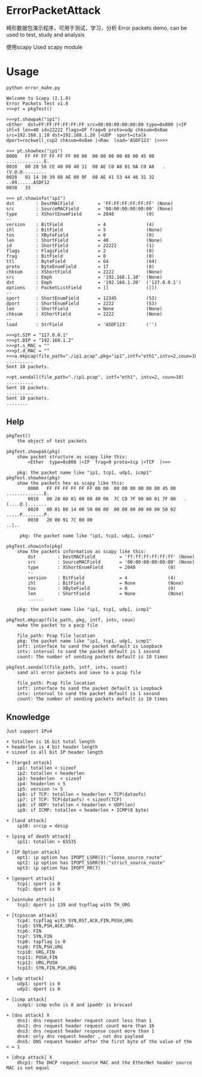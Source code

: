 ErrorPacketAttack
=================

畸形数据包演示程序，可用于测试，学习，分析
Error packets demo, can be used to test, study and analysis

使用scapy
Used scapy module

Usage
=================
    python error_make.py

    Welcome to Scapy (2.1.0)
    Error Packets Test v1.0
    >>>pt = pkgTest()

    >>>pt.showpak("ip1")
    <Ether  dst=FF:FF:FF:FF:FF:FF src=00:00:00:00:00:00 type=0x800 |<IP  ihl=5 len=40 id=22222 flags=DF frag=0 proto=udp chksum=0x8ae src=192.168.1.10 dst=192.168.1.20 |<UDP  sport=italk dport=rockwell_csp2 chksum=0x8ae |<Raw  load='ASDF123' |>>>>

    >>> pt.showhex("ip1")
    0000   FF FF FF FF FF FF 00 00  00 00 00 00 08 00 45 00   ..............E.
    0010   00 28 56 CE 40 00 40 11  08 AE C0 A8 01 0A C0 A8   .(V.@.@.........
    0020   01 14 30 39 08 AE 00 0F  08 AE 41 53 44 46 31 32   ..09......ASDF12
    0030   33

    >>> pt.showinfo("ip1")
    dst        : DestMACField         = 'FF:FF:FF:FF:FF:FF' (None)
    src        : SourceMACField       = '00:00:00:00:00:00' (None)
    type       : XShortEnumField      = 2048            (0)
    --
    version    : BitField             = 4               (4)
    ihl        : BitField             = 5               (None)
    tos        : XByteField           = 0               (0)
    len        : ShortField           = 40              (None)
    id         : ShortField           = 22222           (1)
    flags      : FlagsField           = 2               (0)
    frag       : BitField             = 0               (0)
    ttl        : ByteField            = 64              (64)
    proto      : ByteEnumField        = 17              (0)
    chksum     : XShortField          = 2222            (None)
    src        : Emph                 = '192.168.1.10'  (None)
    dst        : Emph                 = '192.168.1.20'  ('127.0.0.1')
    options    : PacketListField      = []              ([])
    --
    sport      : ShortEnumField       = 12345           (53)
    dport      : ShortEnumField       = 2222            (53)
    len        : ShortField           = None            (None)
    chksum     : XShortField          = 2222            (None)
    --
    load       : StrField             = 'ASDF123'       ('')

    >>>pt.SIP = "127.0.0.1"
    >>>pt.DIP = "192.168.1.2"
    >>>pt.s_MAC = ""
    >>>pt.d_MAC = ""
    >>>a.mkpcap(file_path="./ip1.pcap",pkg="ip1",intf="eth1",intv=2,coun=10)
    ..........
    Sent 10 packets.

    >>pt.sendall(file_path="./ip1.pcap", intf="eth1", intv=2, coun=10)
    ..........
    Sent 10 packets.
    ..........
    Sent 10 packets.
    ........

Help
-----------------
    pkgTest()
        the object of test packets

    pkgTest.showpak(pkg)
        show packet structure as scapy like this:
            <Ether  type=0x800 |<IP  frag=0 proto=tcp |<TCP  |>>>

        pkg: the packet name like "ip1, tcp1, udp1, icmp1"
    pkgTest.showhex(pkg)
        show the packets hex as scapy like this:
            0000   FF FF FF FF FF FF 00 00  00 00 00 00 08 00 45 00   ..............E.
            0010   00 28 00 01 00 00 40 06  7C CD 7F 00 00 01 7F 00   .(....@.|.......
            0020   00 01 00 14 00 50 00 00  00 00 00 00 00 00 50 02   .....P........P.
            0030   20 00 91 7C 00 00                                   ..|..

         pkg: the packet name like "ip1, tcp1, udp1, icmp1"

    pkgTest.showinfo(pkg)
        show the packets information as scapy like this:
            dst        : DestMACField         = 'ff:ff:ff:ff:ff:ff' (None)
            src        : SourceMACField       = '00:00:00:00:00:00' (None)
            type       : XShortEnumField      = 2048            (0)
            --
            version    : BitField             = 4               (4)
            ihl        : BitField             = None            (None)
            tos        : XByteField           = 0               (0)
            len        : ShortField           = None            (None)
            ......

        pkg: the packet name like "ip1, tcp1, udp1, icmp1"

    pkgTest.mkpcap(file_path, pkg, intf, intv, coun)
        make the packet to a pacp file

        file_path: Pcap file location
        pkg: the packet name like "ip1, tcp1, udp1, icmp1"
        inft: interface to sand the packet default is Loopback
        intv: interval to sand the packet default is 1 second
        count: The number of sending packets default is 10 times

    pkgTest.sendall(file_path, intf, intv, count)
        sand all error packets and save to a pcap file

        file_path: Pcap file location
        inft: interface to sand the packet default is Loopback
        intv: interval to sand the packet default is 1 second
        count: The number of sending packets default is 10 times

Knowledge
-------------------
    Just support IPv4

    + totallen is 16 bit total length 
    + headerlen is 4 bit header length
    + sizeof is all bit IP header length

    + [targe3 attack]
        ip1: totallen < sizeof
        ip2: totallen < headerlen
        ip3: headerlen  < sizeof
        ip4: headerlen < 5
        ip5: version != 5
        ip6: if TCP: totallen < headerlen + TCP(dataofs)
        ip7: if TCP: TCP(dataofs) < sizeof(TCP)
        ip8: if UDP: totallen < headerlen + UDP(len)
        ip9: if ICMP: totallen < headerlen + ICMP(8 byte)

    + [land attack]
        ip10: srcip = desip

    + [ping of death attack]
        ip11: totallen > 65535

    + [IP Option attack]
        opt1: ip option has IPOPT_LSRR(3):"loose_source_route"
        opt2: ip option has IPOPT_SSRR(9):"strict_source_route"
        opt3: ip option has IPOPT_RR(7)

    + [genport attack]
        tcp1: sport is 0
        tcp2: dport is 0

    + [winnuke attack]
        tcp3: dport is 139 and tcpflag with TH_URG

    + [tcpsscan attack]
        tcp4: tcpflag with SYN,RST,ACK,FIN,PUSH,URG
        tcp5: SYN,PSH,ACK,URG
        tcp6: FIN
        tcp7: SYN,FIN
        tcp8: tapflag is 0
        tcp9: FIN,PSH,URG
        tcp10: URG,FIN
        tcp11: PUSH,FIN
        tcp12: URG,PUSH
        tcp13: SYN,FIN,PSH,URG

    + [udp attack]
        udp1: sport is 0
        udp2: dport is 0

    + [icmp attack]
        icmp1: icmp echo is 8 and ipaddr is brocast

    + [dns attack] X
        dns1: dns request header request count less than 1
        dns2: dns request header request count more than 16
        dns3: dns request header response count more than 1
        dns4: only dns request header , not dns payload
        dns5: DNS request header after the first byte of the value of the < = 1

    + [dhcp attack] X
        dhcp1: The DHCP request source MAC and the EtherNet header source MAC is not equal
